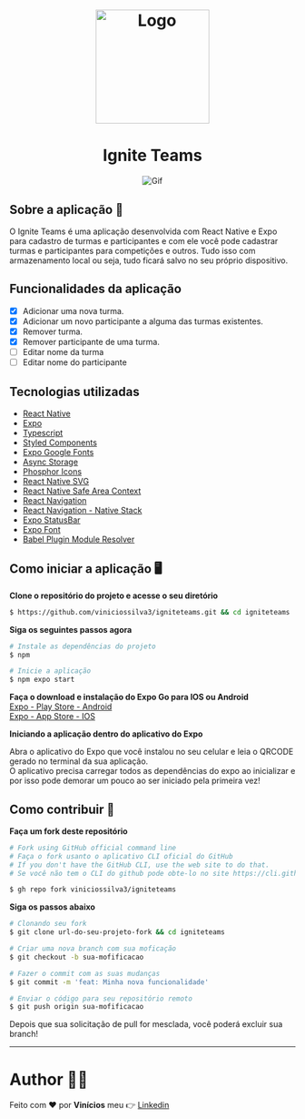 <h1 align="center">
  <img 
  alt="Logo" 
  src="https://user-images.githubusercontent.com/56976328/202029005-c4df0f86-fae1-4aa0-8b80-85e6f791ae8b.png" 
  width="200px">
</h1>

<h1 align="center">
  Ignite Teams
</h1>

<p align="center">
  <img alt="Gif" src="https://user-images.githubusercontent.com/56976328/202027903-a802a6b1-aca2-45df-a1e5-ed8ee430d442.gif" />
</p>

## Sobre a aplicação :open_file_folder:

O Ignite Teams é uma aplicação desenvolvida com React Native e Expo para cadastro de turmas e participantes e com ele você pode cadastrar turmas e participantes para competições e outros. Tudo isso com armazenamento local ou seja, tudo ficará salvo no seu próprio dispositivo.

## Funcionalidades da aplicação

- [x] Adicionar uma nova turma.
- [x] Adicionar um novo participante a alguma das turmas existentes.
- [x] Remover turma.
- [x] Remover participante de uma turma.
- [ ] Editar nome da turma
- [ ] Editar nome do participante

## Tecnologias utilizadas

- [React Native](https://reactnative.dev)
- [Expo](https://expo.dev)
- [Typescript](https://www.typescriptlang.org)
- [Styled Components](https://styled-components.com/)
- [Expo Google Fonts](https://www.npmjs.com/package/@expo-google-fonts/roboto)
- [Async Storage](https://react-native-async-storage.github.io/async-storage/)
- [Phosphor Icons](https://phosphoricons.com/)
- [React Native SVG](https://docs.expo.dev/versions/latest/sdk/svg/)
- [React Native Safe Area Context](https://docs.expo.dev/versions/latest/sdk-afe-area-context/)
- [React Navigation](https://reactnavigation.org/)
- [React Navigation - Native Stack](https://reactnative.dev/docs/navigation)
- [Expo StatusBar](https://docs.expo.dev/versions/latest/sdk/status-bar/)
- [Expo Font](https://docs.expo.dev/versions/latest/sdk/font/#installation)
- [Babel Plugin Module Resolver](https://www.npmjs.com/package/babel-plugin-module-resolver)

## Como iniciar a aplicação :desktop_computer:

**Clone o repositório do projeto e acesse o seu diretório**

```bash
$ https://github.com/viniciossilva3/igniteteams.git && cd igniteteams
```

**Siga os seguintes passos agora**

```bash
# Instale as dependências do projeto
$ npm

# Inicie a aplicação
$ npm expo start
```

**Faça o download e instalação do Expo Go para IOS ou Android**
<br>
[Expo - Play Store - Android](https://apps.apple.com/app/apple-store/id982107779)
<br>
[Expo - App Store - IOS](https://apps.apple.com/app/apple-store/id982107779)

**Iniciando a aplicação dentro do aplicativo do Expo**
<br>

<p>
    Abra o aplicativo do Expo que você instalou no seu celular e leia o QRCODE gerado no terminal da sua aplicação.
    <br>
    O aplicativo precisa carregar todos as dependências do expo ao inicializar e por isso pode demorar um pouco ao ser iniciado pela primeira vez!    
</p>

## Como contribuir :thinking:

**Faça um fork deste repositório**

```bash
# Fork using GitHub official command line
# Faça o fork usanto o aplicativo CLI oficial do GitHub
# If you don't have the GitHub CLI, use the web site to do that.
# Se você não tem o CLI do github pode obte-lo no site https://cli.github.com/

$ gh repo fork viniciossilva3/igniteteams
```

**Siga os passos abaixo**

```bash
# Clonando seu fork
$ git clone url-do-seu-projeto-fork && cd igniteteams

# Criar uma nova branch com sua moficação
$ git checkout -b sua-mofificacao

# Fazer o commit com as suas mudanças
$ git commit -m 'feat: Minha nova funcionalidade'

# Enviar o código para seu repositório remoto
$ git push origin sua-mofificacao
```

Depois que sua solicitação de pull for mesclada, você poderá excluir sua branch!

---

# Author :man_technologist:

Feito com :heart: por **Vinícios** meu :point_right: [Linkedin](https://www.linkedin.com/in/vinicios-batista-da-silva/)

